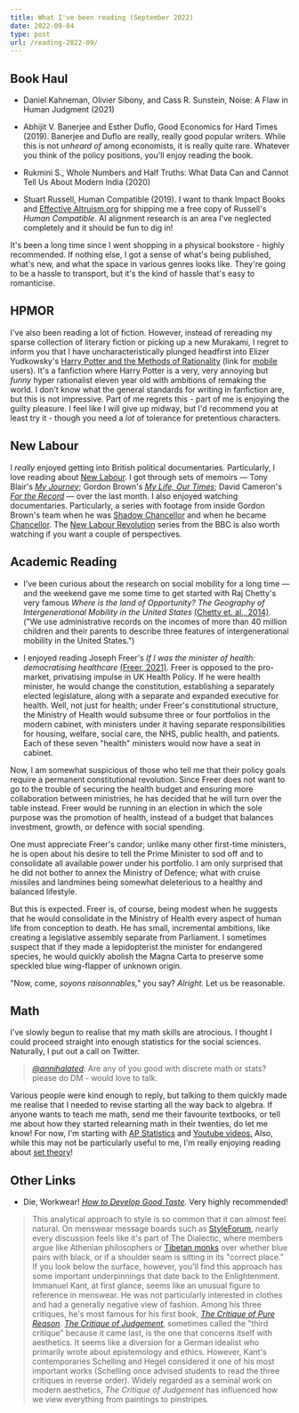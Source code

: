 ```yaml
---
title: What I've been reading (September 2022)
date: 2022-09-04
type: post
url: /reading-2022-09/
---
```


## Book Haul

* Daniel Kahneman, Olivier Sibony, and Cass R. Sunstein, Noise: A Flaw in Human Judgment (2021)

* Abhijit V. Banerjee and Esther Duflo, Good Economics for Hard Times (2019). Banerjee and Duflo are really, really good popular writers. While this is not *unheard of* among economists, it is really quite rare. Whatever you think of the policy positions, you'll enjoy reading the book.

* Rukmini S., Whole Numbers and Half Truths: What Data Can and Cannot Tell Us About Modern India (2020)

* Stuart Russell, Human Compatible (2019). I want to thank Impact Books and [Effective Altruism.org](http://effectivealtruism.org/) for shipping me a free copy of Russell's *Human Compatible*. AI alignment research is an area I've neglected completely and it should be fun to dig in!

It's been a long time since I went shopping in a physical bookstore - highly recommended. If nothing else, I got a sense of what's being published, what's new, and what the space in various genres looks like. They're going to be a hassle to transport, but it's the kind of hassle that's easy to romanticise.

## HPMOR

I've also been reading a lot of fiction. However, instead of rereading my sparse collection of literary fiction or picking up a new Murakami, I regret to inform you that I have uncharacteristically plunged headfirst into Elizer Yudkowsky's [Harry Potter and the Methods of Rationality](https://hpmor.com/) (link for [mobile](https://www.lesswrong.com/hpmor) users). It's a fanfiction where Harry Potter is a very, very annoying but *funny* hyper rationalist eleven year old with ambitions of remaking the world. I don't know what the general standards for writing in fanfiction are, but this is not impressive. Part of me regrets this - part of me is enjoying the guilty pleasure. I feel like I will give up midway, but I'd recommend you at least try it - though you need a *lot* of tolerance for pretentious characters.

## New Labour

I *really* enjoyed getting into British political documentaries. Particularly, I love reading about [New Labour](https://en.wikipedia.org/wiki/New_Labour). I got through sets of memoirs — Tony Blair's *[My Journey](https://www.amazon.in/Journey-My-Political-Life/dp/0307269833/ref=sr_1_1?crid=HATQP1R0A07T&keywords=tony+blair+my+journey&qid=1662313312&sprefix=tony+blair+my+journey%2Caps%2C207&sr=8-1)*; Gordon Brown's *[My Life, Our Times](https://www.amazon.in/Life-Our-Times-Gordon-Brown/dp/1847924980/ref=sr_1_1?crid=UONUN3SOBZ3N&keywords=gordon+brown+my+life&qid=1662313327&sprefix=gordon+brown+my+li%2Caps%2C220&sr=8-1)*; David Cameron's *[For the Record](https://www.amazon.in/Record-NUMBER-SUNDAY-BESTSELLER-POLITICAL/dp/0008239320/ref=sr_1_1?crid=1HHFRX1PNA7TD&keywords=david+cameron+for+the+record&qid=1662313340&sprefix=david+cameron+for+the+recor%2Caps%2C214&sr=8-1)* — over the last month. I also enjoyed watching documentaries. Particularly, a series with footage from inside Gordon Brown's team when he was [Shadow Chancellor](https://www.youtube.com/watch?v=t6HFs8pzuZM) and when he became [Chancellor](https://www.youtube.com/watch?v=ABpGUHL1aTI). The [New Labour Revolution](https://www.youtube.com/watch?v=ANirM3s2JpQ&list=PL4eVel7gf90GcLAoXSaokzqPVOUrvqbIe) series from the BBC is also worth watching if you want a couple of perspectives.

## Academic Reading

* I've been curious about the research on social mobility for a long time — and the weekend gave me some time to get started with Raj Chetty's very famous *Where is the land of Opportunity? The Geography of Intergenerational Mobility in the United States* [\(Chetty et. al., 2014\)](https://academic.oup.com/qje/article/129/4/1553/1853754). ("We use administrative records on the incomes of more than 40 million children and their parents to describe three features of intergenerational mobility in the United States.")

* I enjoyed reading Joseph Freer's *If I was the minister of health: democratising healthcare* [\(Freer, 2021\)](https://doi.org/10.1177/0141076821992442). Freer is opposed to the pro-market, privatising impulse in UK Health Policy. If he were health minister, he would change the constitution, establishing a separately elected legislature, along with a separate and expanded executive for health. Well, not just for health; under Freer's constitutional structure, the Ministry of Health would subsume three or four portfolios in the modern cabinet, with ministers under it having separate responsibilities for housing, welfare, social care, the NHS, public health, and patients. Each of these seven "health" ministers would now have a seat in cabinet. 

Now, I am somewhat suspicious of those who tell me that their policy goals require a permanent constitutional revolution. Since Freer does not want to go to the trouble of securing the health budget and ensuring more collaboration between ministries, he has decided that he will turn over the table instead. Freer would be running in an election in which the sole purpose was the promotion of health, instead of a budget that balances investment, growth, or defence with social spending. 

One must appreciate Freer's candor; unlike many other first-time ministers, he is open about his desire to tell the Prime Minister to sod off and to consolidate all available power under his portfolio. I am only surprised that he did not bother to annex the Ministry of Defence; what with cruise missiles and landmines being somewhat deleterious to a healthy and balanced lifestyle. 

But this is expected. Freer is, of course, being modest when he suggests that he would consolidate in the Ministry of Health every aspect of human life from conception to death. He has small, incremental ambitions, like creating a legislative assembly separate from Parliament. I sometimes suspect that if they made a lepidopterist the minister for endangered species, he would quickly abolish the Magna Carta to preserve some speckled blue wing-flapper of unknown origin. 

"Now, come, *soyons raisonnables,"* you say? *Alright.* Let us be reasonable. 

## Math

I've slowly begun to realise that my math skills are atrocious. I thought I could proceed straight into enough statistics for the social sciences. Naturally, I put out a call on Twitter.

> *[@annihalated](https://twitter.com/annihalated/status/1566393069821644800)*: Are any of you good with discrete math or stats? please do DM - would love to talk.

Various people were kind enough to reply, but talking to them quickly made me realise that I needed to revise starting all the way back to algebra. If anyone wants to teach me math, send me their favourite textbooks, or tell me about how they started relearning math in their twenties, do let me know! For now, I'm starting with [AP Statistics](https://www.khanacademy.org/math/ap-statistics) and [Youtube videos.](https://www.youtube.com/watch?v=pTnEG_WGd2Q&t=379s) Also, while this may not be particularly useful to me, I'm really enjoying reading about [set theory](https://en.wikipedia.org/wiki/Set_theory)!

## Other Links

* Die, Workwear! *[How to Develop Good Taste](https://dieworkwear.com/2022/08/26/how-to-develop-good-taste-pt-1/).* Very highly recommended!

> This analytical approach to style is so common that it can almost feel natural. On menswear message boards such as [StyleForum](https://www.styleforum.net/), nearly every discussion feels like it's part of The Dialectic, where members argue like Athenian philosophers or [Tibetan monks](https://www.youtube.com/watch?v=wkRkF_9zcgs) over whether blue pairs with black, or if a shoulder seam is sitting in its "correct place." If you look below the surface, however, you'll find this approach has some important underpinnings that date back to the Enlightenment. Immanuel Kant, at first glance, seems like an unusual figure to reference in menswear. He was not particularly interested in clothes and had a generally negative view of fashion. Among his three critiques, he's most famous for his first book, *[The Critique of Pure Reason](https://rstyle.me/+CqZ8rRXEWbR5BNngs7e0hg)*. *[The Critique of Judgement](https://rstyle.me/+LK-6ir078vHH1mZw78J41A)*, sometimes called the "third critique" because it came last, is the one that concerns itself with aesthetics. It seems like a diversion for a German idealist who primarily wrote about epistemology and ethics. However, Kant's contemporaries Schelling and Hegel considered it one of his most important works (Schelling once advised students to read the three critiques in reverse order). Widely regarded as a seminal work on modern aesthetics, *The Critique of Judgement* has influenced how we view everything from paintings to pinstripes.